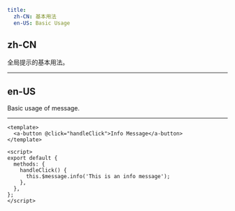 ```yaml
title:
  zh-CN: 基本用法
  en-US: Basic Usage
```

## zh-CN

全局提示的基本用法。

---

## en-US

Basic usage of message.

---

```vue
<template>
  <a-button @click="handleClick">Info Message</a-button>
</template>

<script>
export default {
  methods: {
    handleClick() {
      this.$message.info('This is an info message');
    },
  },
};
</script>
```
